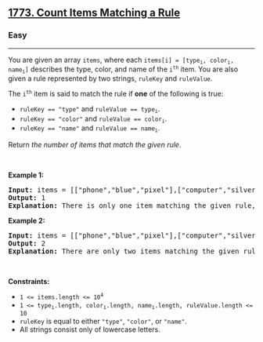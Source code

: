 <h2><a href="https://leetcode.com/problems/count-items-matching-a-rule/">1773. Count Items Matching a Rule</a></h2><h3>Easy</h3><hr><div style="user-select: auto;"><p style="user-select: auto;">You are given an array <code style="user-select: auto;">items</code>, where each <code style="user-select: auto;">items[i] = [type<sub style="user-select: auto;">i</sub>, color<sub style="user-select: auto;">i</sub>, name<sub style="user-select: auto;">i</sub>]</code> describes the type, color, and name of the <code style="user-select: auto;">i<sup style="user-select: auto;">th</sup></code> item. You are also given a rule represented by two strings, <code style="user-select: auto;">ruleKey</code> and <code style="user-select: auto;">ruleValue</code>.</p>

<p style="user-select: auto;">The <code style="user-select: auto;">i<sup style="user-select: auto;">th</sup></code> item is said to match the rule if <strong style="user-select: auto;">one</strong> of the following is true:</p>

<ul style="user-select: auto;">
	<li style="user-select: auto;"><code style="user-select: auto;">ruleKey == "type"</code> and <code style="user-select: auto;">ruleValue == type<sub style="user-select: auto;">i</sub></code>.</li>
	<li style="user-select: auto;"><code style="user-select: auto;">ruleKey == "color"</code> and <code style="user-select: auto;">ruleValue == color<sub style="user-select: auto;">i</sub></code>.</li>
	<li style="user-select: auto;"><code style="user-select: auto;">ruleKey == "name"</code> and <code style="user-select: auto;">ruleValue == name<sub style="user-select: auto;">i</sub></code>.</li>
</ul>

<p style="user-select: auto;">Return <em style="user-select: auto;">the number of items that match the given rule</em>.</p>

<p style="user-select: auto;">&nbsp;</p>
<p style="user-select: auto;"><strong style="user-select: auto;">Example 1:</strong></p>

<pre style="user-select: auto;"><strong style="user-select: auto;">Input:</strong> items = [["phone","blue","pixel"],["computer","silver","lenovo"],["phone","gold","iphone"]], ruleKey = "color", ruleValue = "silver"
<strong style="user-select: auto;">Output:</strong> 1
<strong style="user-select: auto;">Explanation:</strong> There is only one item matching the given rule, which is ["computer","silver","lenovo"].
</pre>

<p style="user-select: auto;"><strong style="user-select: auto;">Example 2:</strong></p>

<pre style="user-select: auto;"><strong style="user-select: auto;">Input:</strong> items = [["phone","blue","pixel"],["computer","silver","phone"],["phone","gold","iphone"]], ruleKey = "type", ruleValue = "phone"
<strong style="user-select: auto;">Output:</strong> 2
<strong style="user-select: auto;">Explanation:</strong> There are only two items matching the given rule, which are ["phone","blue","pixel"] and ["phone","gold","iphone"]. Note that the item ["computer","silver","phone"] does not match.</pre>

<p style="user-select: auto;">&nbsp;</p>
<p style="user-select: auto;"><strong style="user-select: auto;">Constraints:</strong></p>

<ul style="user-select: auto;">
	<li style="user-select: auto;"><code style="user-select: auto;">1 &lt;= items.length &lt;= 10<sup style="user-select: auto;">4</sup></code></li>
	<li style="user-select: auto;"><code style="user-select: auto;">1 &lt;= type<sub style="user-select: auto;">i</sub>.length, color<sub style="user-select: auto;">i</sub>.length, name<sub style="user-select: auto;">i</sub>.length, ruleValue.length &lt;= 10</code></li>
	<li style="user-select: auto;"><code style="user-select: auto;">ruleKey</code> is equal to either <code style="user-select: auto;">"type"</code>, <code style="user-select: auto;">"color"</code>, or <code style="user-select: auto;">"name"</code>.</li>
	<li style="user-select: auto;">All strings consist only of lowercase letters.</li>
</ul>
</div>